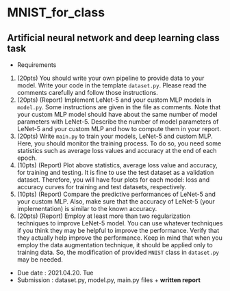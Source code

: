 # MNIST_for_class
## Artificial neural network and deep learning class task

* Requirements     

1. (20pts) You should write your own pipeline to provide data to your model. Write your code in the template `dataset.py`. Please read the comments carefully and follow those instructions.  
2. (20pts) (Report) Implement LeNet-5 and your custom MLP models in `model.py`. Some instructions are given in the file as comments. Note that your custom MLP model should have about the same number of model parameters with LeNet-5. Describe the number of model parameters of LeNet-5 and your custom MLP and how to compute them in your report.  
3. (20pts) Write `main.py` to train your models, LeNet-5 and custom MLP. Here, you should monitor the training process. To do so, you need some statistics such as average loss values and accuracy at the end of each epoch.  
4. (10pts) (Report) Plot above statistics, average loss value and accuracy, for training and testing. It is fine to use the test dataset as a validation dataset. Therefore, you will have four plots for each model: loss and accuracy curves for training and test datasets, respectively.  
5. (10pts) (Report) Compare the predictive performances of LeNet-5 and your custom MLP. Also, make sure that the accuracy of LeNet-5 (your implementation) is similar to the known accuracy.   
6. (20pts) (Report) Employ at least more than two regularization techniques to improve LeNet-5 model. You can use whatever techniques if you think they may be helpful to improve the performance. Verify that they actually help improve the performance. Keep in mind that when you employ the data augmentation technique, it should be applied only to training data. So, the modification of provided `MNIST` class in `dataset.py` may be needed.  

* Due date : 2021.04.20. Tue
* Submission : dataset.py, model.py, main.py files + **written report**
